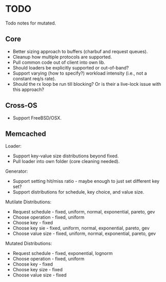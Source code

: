 # TODO

Todo notes for mutated.

## Core

* Better sizing approach to buffers (charbuf and request queues).
* Cleanup how multiple protocols are supported.
* Pull common code out of client into own lib.
* Should loaders be explicitly supported or out-of-band?
* Support varying (how to specify?) workload intensity (i.e., not a constant
  req/s rate).
* Should the rx loop be run till blocking? Or is their a live-lock issue with
  this approach?

## Cross-OS

* Support FreeBSD/OSX.

## Memcached

Loader:
* Support key-value size distributions beyond fixed.
* Pull loader into own folder (core cleaning needed).

Generator:
* Support setting hit/miss ratio - maybe enough to just set different key set?
* Support distributions for schedule, key choice, and value size.

Mutilate Distributions:
* Request schedule  - fixed, uniform, normal, exponential, pareto, gev
* Choose operation  - fixed, uniform
* Choose key        - fixed
* Choose key sie    - fixed, uniform, normal, exponential, pareto, gev
* Choose value size - fixed, uniform, normal, exponential, pareto, gev

Mutated Distributions:
* Request schedule  - fixed, exponential, lognorm
* Choose operation  - fixed, uniform
* Choose key        - fixed
* Choose key size   - fixed
* Choose value size - fixed

